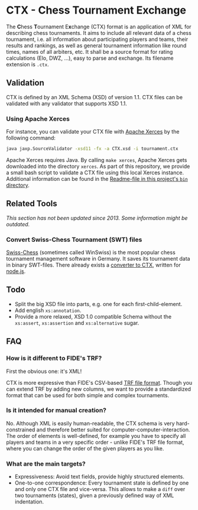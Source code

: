 # CTX - Chess Tournament Exchange

The <b>C</b>hess <b>T</b>ournament E<b>x</b>change (CTX) format is an application of XML for describing chess tournaments. It aims to include all relevant data of a chess tournament, i.e. all information about participating players and teams, their results and rankings, as well as general tournament information like round times, names of all arbiters, etc. It shall be a source format for rating calculations (Elo, DWZ, ...), easy to parse and exchange. Its filename extension is `.ctx`.

## Validation

CTX is defined by an XML Schema (XSD) of version 1.1. CTX files can be validated with any validator that supports XSD 1.1.

### Using Apache Xerces

For instance, you can validate your CTX file with [Apache Xerces](http://xerces.apache.org/) by the following command:

```sh
java jaxp.SourceValidator -xsd11 -fx -a CTX.xsd -i tournament.ctx
```

Apache Xerces requires Java. By calling `make xerces`, Apache Xerces gets downloaded into the directory `xerces`. As part of this repository, we provide a small bash script to validate a CTX file using this local Xerces instance. Additional information can be found in the [Readme-file in this project's `bin` directory](bin/README.md).

## Related Tools

*This section has not been updated since 2013. Some information might be outdated.*

### Convert Swiss-Chess Tournament (SWT) files

[Swiss-Chess](http://swiss-chess.de) (sometimes called WinSwiss) is the most popular chess tournament management software in Germany. It saves its tournament data in binary SWT-files. There already exists a [converter to CTX](https://github.com/fnogatz/swt2ctx), written for [node.js](http://nodejs.org).

## Todo

- Split the big XSD file into parts, e.g. one for each first-child-element.
- Add english `xs:annotation`.
- Provide a more relaxed, XSD 1.0 compatible Schema without the `xs:assert`, `xs:assertion` and `xs:alternative` sugar.

## FAQ

### How is it different to FIDE's TRF?

First the obvious one: it's XML!

CTX is more expressive than FIDE's CSV-based [TRF file format](http://ratings.fide.com/download/fidexchg.txt). Though you can extend TRF by adding new columns, we want to provide a standardized format that can be used for both simple and complex tournaments.

### Is it intended for manual creation?

No. Although XML is easily human-readable, the CTX schema is very hard-constrained and therefore better suited for computer-computer-interaction. The order of elements is well-defined, for example you have to specify all players and teams in a very specific order - unlike FIDE's TRF file format, where you can change the order of the given players as you like.

### What are the main targets?

- Expressiveness: Avoid text fields, provide highly structured elements.
- One-to-one correspondence: Every tournament state is defined by one and only one CTX file and vice-versa. This allows to make a `diff` over two tournaments (states), given a previously defined way of XML indentation.

